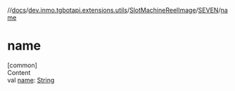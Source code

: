 //[docs](../../../../index.md)/[dev.inmo.tgbotapi.extensions.utils](../../index.md)/[SlotMachineReelImage](../index.md)/[SEVEN](index.md)/[name](name.md)



# name  
[common]  
Content  
val [name](name.md): [String](https://kotlinlang.org/api/latest/jvm/stdlib/kotlin/-string/index.html)  



